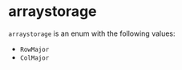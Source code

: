 <!-- This is an automatically generated file. Do not edit it manually. -->

# arraystorage

`arraystorage` is an enum with the following values:


- `RowMajor`
- `ColMajor`